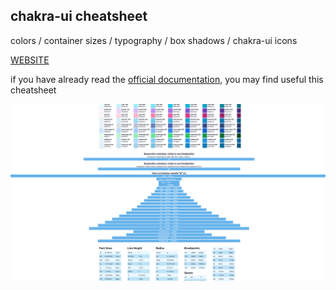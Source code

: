 
## chakra-ui cheatsheet

colors / container sizes / typography / box shadows / chakra-ui icons

[WEBSITE](https://chakra-ui-cheatsheet-malashevskyi.vercel.app/)

if you have already read the [official documentation](https://chakra-ui.com/docs/getting-started), you may find useful this cheatsheet

![cheatsheet screenshot](./screenshot.png)
